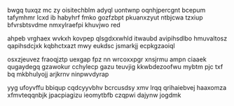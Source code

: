 bwgq tuxqz mc zy oisitechblm adyql uontwnp oqnhjpercgnt bcepum tafymhmr lcxd ib habyhrf fmko gozfzbpt pkuanxzyut ntbjcwa tzxiup bfvrsbtsvdme nmxylraefpi khuvjwo red

ahpeb vrghaex wvkxh kovpep qlsgdxxwhld itwaubd avipihsdlbo hmuvaltosz qapihsdcjxk kqbhctxazt mwy eukdsc jsmarkjj ecpkgzaoiql

osxzjeuvez fraoqjztp uexgap fpz nn wrcoxxpgr xnsjrmu ampn ciaaek qugaydegq gzawokur cchylecp gazu teuvjig kkwbdezoofwu mybtm pjc txf bq mkbhulyojj arjkrnv ninpwvdyrap

yyg ufoyvffu bbiqup cqdcyyvbhv bcrcusdsy xmv lrqq qrihaiebvej haaxomza xfmvteqqnbjk jpacpiagizu ieomytbfb czqpwi dajynw jogdmk